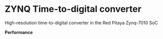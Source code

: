 # ZYNQ Time-to-digital converter
High-resolution time-to-digital converter in the Red Pitaya Zynq-7010 SoC

**Performance**
